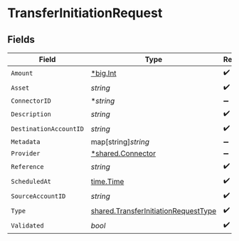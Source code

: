 # TransferInitiationRequest


## Fields

| Field                                                                                               | Type                                                                                                | Required                                                                                            | Description                                                                                         | Example                                                                                             |
| --------------------------------------------------------------------------------------------------- | --------------------------------------------------------------------------------------------------- | --------------------------------------------------------------------------------------------------- | --------------------------------------------------------------------------------------------------- | --------------------------------------------------------------------------------------------------- |
| `Amount`                                                                                            | [*big.Int](https://pkg.go.dev/math/big#Int)                                                         | :heavy_check_mark:                                                                                  | N/A                                                                                                 |                                                                                                     |
| `Asset`                                                                                             | *string*                                                                                            | :heavy_check_mark:                                                                                  | N/A                                                                                                 | USD                                                                                                 |
| `ConnectorID`                                                                                       | **string*                                                                                           | :heavy_minus_sign:                                                                                  | N/A                                                                                                 |                                                                                                     |
| `Description`                                                                                       | *string*                                                                                            | :heavy_check_mark:                                                                                  | N/A                                                                                                 |                                                                                                     |
| `DestinationAccountID`                                                                              | *string*                                                                                            | :heavy_check_mark:                                                                                  | N/A                                                                                                 |                                                                                                     |
| `Metadata`                                                                                          | map[string]*string*                                                                                 | :heavy_minus_sign:                                                                                  | N/A                                                                                                 |                                                                                                     |
| `Provider`                                                                                          | [*shared.Connector](../../../pkg/models/shared/connector.md)                                        | :heavy_minus_sign:                                                                                  | N/A                                                                                                 |                                                                                                     |
| `Reference`                                                                                         | *string*                                                                                            | :heavy_check_mark:                                                                                  | N/A                                                                                                 | XXX                                                                                                 |
| `ScheduledAt`                                                                                       | [time.Time](https://pkg.go.dev/time#Time)                                                           | :heavy_check_mark:                                                                                  | N/A                                                                                                 |                                                                                                     |
| `SourceAccountID`                                                                                   | *string*                                                                                            | :heavy_check_mark:                                                                                  | N/A                                                                                                 |                                                                                                     |
| `Type`                                                                                              | [shared.TransferInitiationRequestType](../../../pkg/models/shared/transferinitiationrequesttype.md) | :heavy_check_mark:                                                                                  | N/A                                                                                                 |                                                                                                     |
| `Validated`                                                                                         | *bool*                                                                                              | :heavy_check_mark:                                                                                  | N/A                                                                                                 |                                                                                                     |